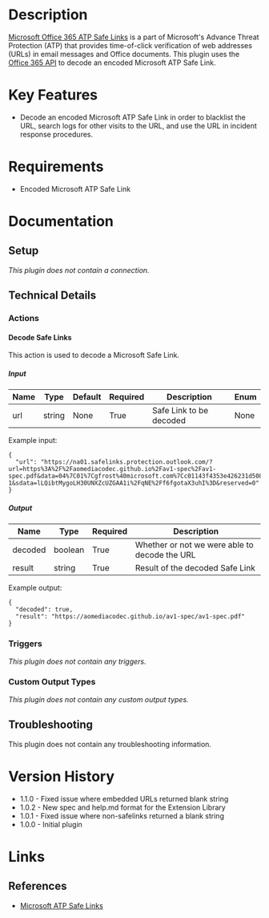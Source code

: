 # Description

[Microsoft Office 365 ATP Safe Links](https://docs.microsoft.com/en-us/office365/securitycompliance/atp-safe-links) is a part of Microsoft's Advance Threat Protection (ATP) that provides time-of-click verification of web addresses (URLs) in email messages and Office documents. This plugin uses the [Office 365 API](https://docs.microsoft.com/en-us/office/office-365-management-api/office-365-management-activity-api-schema) to decode an encoded Microsoft ATP Safe Link.

# Key Features

* Decode an encoded Microsoft ATP Safe Link in order to blacklist the URL, search logs for other visits to the URL, and use the URL in incident response procedures.

# Requirements

* Encoded Microsoft ATP Safe Link

# Documentation

## Setup

_This plugin does not contain a connection._

## Technical Details

### Actions

#### Decode Safe Links

This action is used to decode a Microsoft Safe Link.

##### Input

|Name|Type|Default|Required|Description|Enum|
|----|----|-------|--------|-----------|----|
|url|string|None|True|Safe Link to be decoded|None|

Example input:

```
{
  "url": "https://na01.safelinks.protection.outlook.com/?url=https%3A%2F%2Faomediacodec.github.io%2Fav1-spec%2Fav1-spec.pdf&data=04%7C01%7Cgfrost%40microsoft.com%7Cc01143f4353e426231d508d590e3a9c1%7C72f988bf86f141af91ab2d7cd011db47%7C1%7C1%7C636574229902920663%7CUnknown%7CTWFpbGZsb3d8eyJWIjoiMC4wLjAwMDAiLCJQIjoiV2luMzIiLCJBTiI6Ik1haWwifQ%3D%3D%7C-1&sdata=lLQibtMygoLH30UNXZcUZGAA1i%2FqNE%2Ff6fgotaX3uhI%3D&reserved=0"
}
```

##### Output

|Name|Type|Required|Description|
|----|----|--------|-----------|
|decoded|boolean|True|Whether or not we were able to decode the URL|
|result|string|True|Result of the decoded Safe Link|

Example output:

```
{
  "decoded": true,
  "result": "https://aomediacodec.github.io/av1-spec/av1-spec.pdf"
}
```

### Triggers

_This plugin does not contain any triggers._

### Custom Output Types

_This plugin does not contain any custom output types._

## Troubleshooting

This plugin does not contain any troubleshooting information.

# Version History

* 1.1.0 - Fixed issue where embedded URLs returned blank string
* 1.0.2 - New spec and help.md format for the Extension Library
* 1.0.1 - Fixed issue where non-safelinks returned a blank string
* 1.0.0 - Initial plugin

# Links

## References

* [Microsoft ATP Safe Links](https://docs.microsoft.com/en-us/office365/securitycompliance/atp-safe-links)

